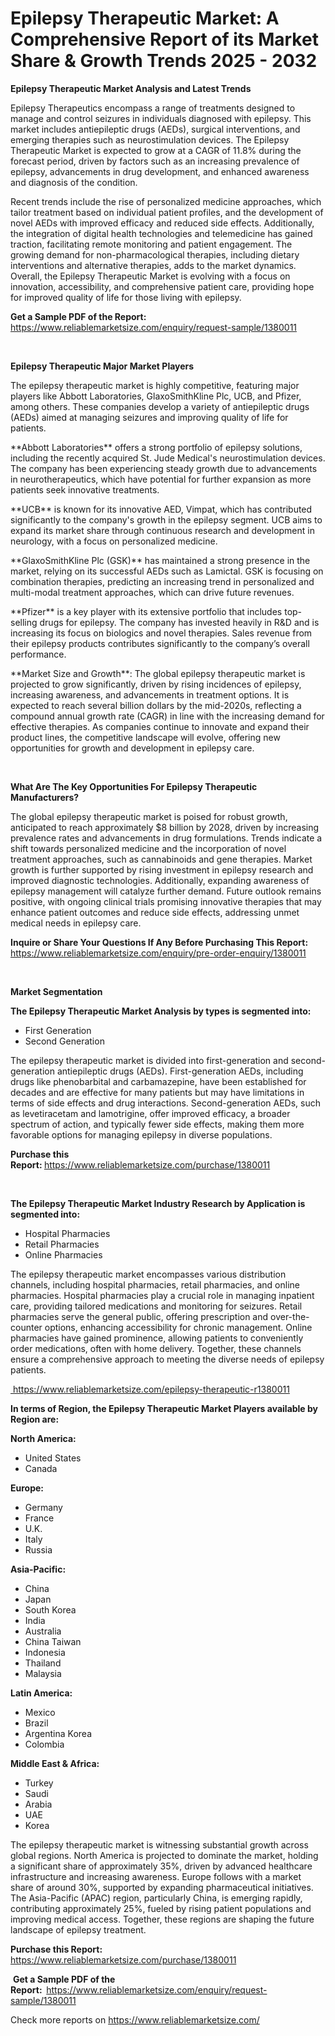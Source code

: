 <p><h1>Epilepsy Therapeutic Market: A Comprehensive Report of its Market Share & Growth Trends 2025 - 2032</h1></p><p><strong>Epilepsy Therapeutic Market Analysis and Latest Trends</strong></p>
<p><p>Epilepsy Therapeutics encompass a range of treatments designed to manage and control seizures in individuals diagnosed with epilepsy. This market includes antiepileptic drugs (AEDs), surgical interventions, and emerging therapies such as neurostimulation devices. The Epilepsy Therapeutic Market is expected to grow at a CAGR of 11.8% during the forecast period, driven by factors such as an increasing prevalence of epilepsy, advancements in drug development, and enhanced awareness and diagnosis of the condition.</p><p>Recent trends include the rise of personalized medicine approaches, which tailor treatment based on individual patient profiles, and the development of novel AEDs with improved efficacy and reduced side effects. Additionally, the integration of digital health technologies and telemedicine has gained traction, facilitating remote monitoring and patient engagement. The growing demand for non-pharmacological therapies, including dietary interventions and alternative therapies, adds to the market dynamics. Overall, the Epilepsy Therapeutic Market is evolving with a focus on innovation, accessibility, and comprehensive patient care, providing hope for improved quality of life for those living with epilepsy.</p></p>
<p><strong>Get a Sample PDF of the Report:&nbsp;</strong> <a href="https://www.reliablemarketsize.com/enquiry/request-sample/1380011?utm_campaign=1845&utm_medium=2&utm_source=Github&utm_content=ia&utm_term=03032025&utm_id=epilepsy-therapeutic">https://www.reliablemarketsize.com/enquiry/request-sample/1380011</a></p>
<p>&nbsp;</p>
<p><strong>Epilepsy Therapeutic Major Market Players</strong></p>
<p><p>The epilepsy therapeutic market is highly competitive, featuring major players like Abbott Laboratories, GlaxoSmithKline Plc, UCB, and Pfizer, among others. These companies develop a variety of antiepileptic drugs (AEDs) aimed at managing seizures and improving quality of life for patients.</p><p>**Abbott Laboratories** offers a strong portfolio of epilepsy solutions, including the recently acquired St. Jude Medical's neurostimulation devices. The company has been experiencing steady growth due to advancements in neurotherapeutics, which have potential for further expansion as more patients seek innovative treatments.</p><p>**UCB** is known for its innovative AED, Vimpat, which has contributed significantly to the company's growth in the epilepsy segment. UCB aims to expand its market share through continuous research and development in neurology, with a focus on personalized medicine.</p><p>**GlaxoSmithKline Plc (GSK)** has maintained a strong presence in the market, relying on its successful AEDs such as Lamictal. GSK is focusing on combination therapies, predicting an increasing trend in personalized and multi-modal treatment approaches, which can drive future revenues.</p><p>**Pfizer** is a key player with its extensive portfolio that includes top-selling drugs for epilepsy. The company has invested heavily in R&D and is increasing its focus on biologics and novel therapies. Sales revenue from their epilepsy products contributes significantly to the company’s overall performance.</p><p>**Market Size and Growth**: The global epilepsy therapeutic market is projected to grow significantly, driven by rising incidences of epilepsy, increasing awareness, and advancements in treatment options. It is expected to reach several billion dollars by the mid-2020s, reflecting a compound annual growth rate (CAGR) in line with the increasing demand for effective therapies. As companies continue to innovate and expand their product lines, the competitive landscape will evolve, offering new opportunities for growth and development in epilepsy care.</p></p>
<p>&nbsp;</p>
<p><strong>What Are The Key Opportunities For Epilepsy Therapeutic Manufacturers?</strong></p>
<p><p>The global epilepsy therapeutic market is poised for robust growth, anticipated to reach approximately $8 billion by 2028, driven by increasing prevalence rates and advancements in drug formulations. Trends indicate a shift towards personalized medicine and the incorporation of novel treatment approaches, such as cannabinoids and gene therapies. Market growth is further supported by rising investment in epilepsy research and improved diagnostic technologies. Additionally, expanding awareness of epilepsy management will catalyze further demand. Future outlook remains positive, with ongoing clinical trials promising innovative therapies that may enhance patient outcomes and reduce side effects, addressing unmet medical needs in epilepsy care.</p></p>
<p><strong>Inquire or Share Your Questions If Any Before Purchasing This Report:</strong> <a href="https://www.reliablemarketsize.com/enquiry/pre-order-enquiry/1380011?utm_campaign=1845&utm_medium=2&utm_source=Github&utm_content=ia&utm_term=03032025&utm_id=epilepsy-therapeutic">https://www.reliablemarketsize.com/enquiry/pre-order-enquiry/1380011</a></p>
<p>&nbsp;</p>
<p><strong>Market Segmentation</strong></p>
<p><strong>The Epilepsy Therapeutic Market Analysis by types is segmented into:</strong></p>
<p><ul><li>First Generation</li><li>Second Generation</li></ul></p>
<p><p>The epilepsy therapeutic market is divided into first-generation and second-generation antiepileptic drugs (AEDs). First-generation AEDs, including drugs like phenobarbital and carbamazepine, have been established for decades and are effective for many patients but may have limitations in terms of side effects and drug interactions. Second-generation AEDs, such as levetiracetam and lamotrigine, offer improved efficacy, a broader spectrum of action, and typically fewer side effects, making them more favorable options for managing epilepsy in diverse populations.</p></p>
<p><strong>Purchase this Report:&nbsp;</strong><a href="https://www.reliablemarketsize.com/purchase/1380011?utm_campaign=1845&utm_medium=2&utm_source=Github&utm_content=ia&utm_term=03032025&utm_id=epilepsy-therapeutic">https://www.reliablemarketsize.com/purchase/1380011</a></p>
<p>&nbsp;</p>
<p><strong>The Epilepsy Therapeutic Market Industry Research by Application is segmented into:</strong></p>
<p><ul><li>Hospital Pharmacies</li><li>Retail Pharmacies</li><li>Online Pharmacies</li></ul></p>
<p><p>The epilepsy therapeutic market encompasses various distribution channels, including hospital pharmacies, retail pharmacies, and online pharmacies. Hospital pharmacies play a crucial role in managing inpatient care, providing tailored medications and monitoring for seizures. Retail pharmacies serve the general public, offering prescription and over-the-counter options, enhancing accessibility for chronic management. Online pharmacies have gained prominence, allowing patients to conveniently order medications, often with home delivery. Together, these channels ensure a comprehensive approach to meeting the diverse needs of epilepsy patients.</p></p>
<p><a href="https://www.reliablemarketsize.com/epilepsy-therapeutic-r1380011?utm_campaign=1845&utm_medium=2&utm_source=Github&utm_content=ia&utm_term=03032025&utm_id=epilepsy-therapeutic">&nbsp;https://www.reliablemarketsize.com/epilepsy-therapeutic-r1380011</a></p>
<p><strong>In terms of Region, the Epilepsy Therapeutic Market Players available by Region are:</strong></p>
<p>
    <p> <strong> North America: </strong>
        <ul>
            <li>United States</li>
            <li>Canada</li>
        </ul>
        </p> 
    <p> <strong> Europe: </strong>
        <ul>
            <li>Germany</li>
            <li>France</li>
            <li>U.K.</li>
            <li>Italy</li>
            <li>Russia</li>
        </ul>
        </p> 
    <p> <strong> Asia-Pacific: </strong>
        <ul>
            <li>China</li>
            <li>Japan</li>
            <li>South Korea</li>
            <li>India</li>
            <li>Australia</li>
            <li>China Taiwan</li>
            <li>Indonesia</li>
            <li>Thailand</li>
            <li>Malaysia</li>
        </ul>
        </p> 
    <p> <strong> Latin America: </strong>
        <ul>
            <li>Mexico</li>
            <li>Brazil</li>
            <li>Argentina Korea</li>
            <li>Colombia</li>
        </ul>
        </p> 
    <p> <strong> Middle East & Africa: </strong>
        <ul>
            <li>Turkey</li>
            <li>Saudi</li>
            <li>Arabia</li>
            <li>UAE</li>
            <li>Korea</li>
        </ul>
    </p>
    </p>
<p><p>The epilepsy therapeutic market is witnessing substantial growth across global regions. North America is projected to dominate the market, holding a significant share of approximately 35%, driven by advanced healthcare infrastructure and increasing awareness. Europe follows with a market share of around 30%, supported by expanding pharmaceutical initiatives. The Asia-Pacific (APAC) region, particularly China, is emerging rapidly, contributing approximately 25%, fueled by rising patient populations and improving medical access. Together, these regions are shaping the future landscape of epilepsy treatment.</p></p>
<p><strong>Purchase this Report: </strong><a href="https://www.reliablemarketsize.com/purchase/1380011?utm_campaign=1845&utm_medium=2&utm_source=Github&utm_content=ia&utm_term=03032025&utm_id=epilepsy-therapeutic">https://www.reliablemarketsize.com/purchase/1380011</a></p>
<p>&nbsp;<strong>Get a Sample PDF of the Report:&nbsp;&nbsp;</strong><a href="https://www.reliablemarketsize.com/enquiry/request-sample/1380011?utm_campaign=1845&utm_medium=2&utm_source=Github&utm_content=ia&utm_term=03032025&utm_id=epilepsy-therapeutic">https://www.reliablemarketsize.com/enquiry/request-sample/1380011</a></p>
<p><strong></strong></p>
<p>Check more reports on <a href="https://www.reliablemarketsize.com/?utm_campaign=1845&utm_medium=2&utm_source=Github&utm_content=ia&utm_term=03032025&utm_id=epilepsy-therapeutic">https://www.reliablemarketsize.com/</a></p>
